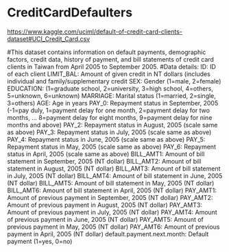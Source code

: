 # CreditCardDefaulters
https://www.kaggle.com/uciml/default-of-credit-card-clients-dataset#UCI_Credit_Card.csv

#This dataset contains information on default payments, demographic factors, credit data, history of payment, and bill statements of credit card clients in Taiwan from April 2005 to September 2005.
#Data details:
ID: ID of each client
LIMIT_BAL: Amount of given credit in NT dollars (includes individual and family/supplementary credit
SEX: Gender (1=male, 2=female)
EDUCATION: (1=graduate school, 2=university, 3=high school, 4=others, 5=unknown, 6=unknown)
MARRIAGE: Marital status (1=married, 2=single, 3=others)
AGE: Age in years
PAY_0: Repayment status in September, 2005 (-1=pay duly, 1=payment delay for one month, 2=payment delay for two months, ... 8=payment delay for eight months, 9=payment delay for nine months and above)
PAY_2: Repayment status in August, 2005 (scale same as above)
PAY_3: Repayment status in July, 2005 (scale same as above)
PAY_4: Repayment status in June, 2005 (scale same as above)
PAY_5: Repayment status in May, 2005 (scale same as above)
PAY_6: Repayment status in April, 2005 (scale same as above)
BILL_AMT1: Amount of bill statement in September, 2005 (NT dollar)
BILL_AMT2: Amount of bill statement in August, 2005 (NT dollar)
BILL_AMT3: Amount of bill statement in July, 2005 (NT dollar)
BILL_AMT4: Amount of bill statement in June, 2005 (NT dollar)
BILL_AMT5: Amount of bill statement in May, 2005 (NT dollar)
BILL_AMT6: Amount of bill statement in April, 2005 (NT dollar)
PAY_AMT1: Amount of previous payment in September, 2005 (NT dollar)
PAY_AMT2: Amount of previous payment in August, 2005 (NT dollar)
PAY_AMT3: Amount of previous payment in July, 2005 (NT dollar)
PAY_AMT4: Amount of previous payment in June, 2005 (NT dollar)
PAY_AMT5: Amount of previous payment in May, 2005 (NT dollar)
PAY_AMT6: Amount of previous payment in April, 2005 (NT dollar)
default.payment.next.month: Default payment (1=yes, 0=no)
